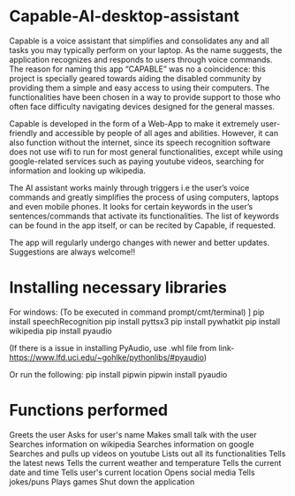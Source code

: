 # Capable-AI-desktop-assistant

Capable is a voice assistant that simplifies and consolidates any and all tasks you may typically perform on your laptop.
As the name suggests, the application recognizes and responds to users through voice commands.
The reason for naming this app “CAPABLE” was no a coincidence: this project is specially geared towards aiding
the disabled community by providing them a simple and easy access to using their computers. The functionalities have
been chosen in a way to provide support to those who often face difficulty navigating devices designed for the
general masses.

Capable is developed in the form of a Web-App to make it extremely user-friendly and accessible by people of all ages
and abilities. However, it can also function without the internet, since  its speech recognition software does not
use wifi to run for most general functionalities, except while using google-related services such as paying youtube
videos, searching for information and looking up wikipedia.

The AI assistant works mainly through triggers i.e the user’s voice commands and greatly simplifies the
process of using computers, laptops and even mobile phones. It looks for certain keywords in the user’s
sentences/commands that activate its functionalities. The list of keywords can be found in the app itself,
or can be recited by Capable, if requested.

The app will regularly undergo changes with newer and better updates. Suggestions are always welcome!! 

# Installing necessary libraries
For windows:
(To be executed in command prompt/cmt/terminal) ]
pip install speechRecognition
pip install pyttsx3
pip install pywhatkit
pip install wikipedia
pip install pyaudio

(If there is a issue in installing PyAudio, use .whl file from link-
https://www.lfd.uci.edu/~gohlke/pythonlibs/#pyaudio)

Or run the following:
pip install pipwin
pipwin install pyaudio

# Functions performed 
Greets the user
Asks for user's name
Makes small talk with the user
Searches information on wikipedia
Searches information on google
Searches and pulls up videos on youtube
Lists out all its functionalities
Tells the latest news
Tells the current weather and temperature
Tells the current date and time
Tells user's current location
Opens social media
Tells jokes/puns
Plays games
Shut down the application
